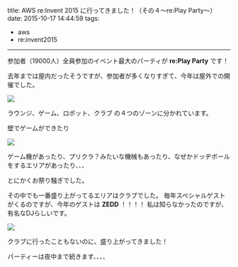 title: AWS re:Invent 2015 に行ってきました！（その４〜re:Play Party〜）
date: 2015-10-17 14:44:59
tags:
- aws
- re:invent2015
---

参加者（19000人）全員参加のイベント最大のパーティが **re:Play Party** です！

<!-- more -->

去年までは屋内だったそうですが、参加者が多くなりすぎて、今年は屋外での開催でした。

![](entrance.jpg)

ラウンジ、ゲーム、ロボット、クラブ の４つのゾーンに分かれています。

壁でゲームができたり

![](game.jpg)

ゲーム機があったり、プリクラ？みたいな機械もあったり、なぜかドッヂボールをするエリアがあったり、、、

とにかくお祭り騒ぎでした。

その中でも一番盛り上がってるエリアはクラブでした。
毎年スペシャルゲストがくるのですが、今年のゲストは **ZEDD** ！！！！
私は知らなかったのですが、有名なDJらしいです。

![](club.jpg)

クラブに行ったこともないのに、盛り上がってきました！

パーティーは夜中まで続きます、、、、
